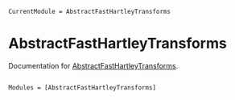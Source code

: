 ```@meta
CurrentModule = AbstractFastHartleyTransforms
```

# AbstractFastHartleyTransforms

Documentation for [AbstractFastHartleyTransforms](https://github.com/EHTJulia/AbstractFastHartleyTransforms.jl).

```@index
```

```@autodocs
Modules = [AbstractFastHartleyTransforms]
```
